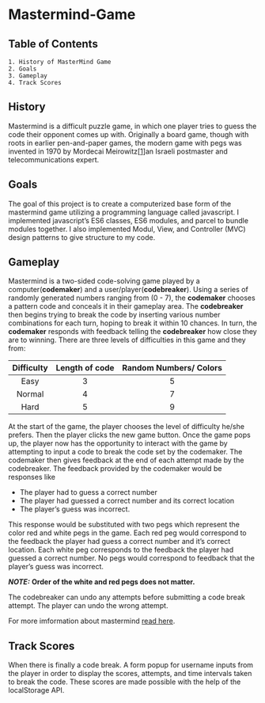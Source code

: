 # Mastermind-Game

## Table of Contents

    1. History of MasterMind Game
    2. Goals
    3. Gameplay
    4. Track Scores

## History

Mastermind is a difficult puzzle game, in which one player tries to guess the code their opponent comes up with. Originally a board game, though with roots in earlier pen-and-paper games, the modern game with pegs was invented in 1970 by Mordecai Meirowitz[[1]]an Israeli postmaster and telecommunications expert.

## Goals

The goal of this project is to create a computerized base form of the mastermind game utilizing a programming language called javascript. I implemented javascript’s ES6 classes, ES6 modules, and parcel to bundle modules together. I also implemented Modul, View, and Controller (MVC) design patterns to give structure to my code.

## Gameplay

Mastermind is a two-sided code-solving game played by a computer(**codemaker**) and a user/player(**codebreaker**). Using a series of randomly generated numbers ranging from (0 - 7), the **codemaker** chooses a pattern code and conceals it in their gameplay area. The **codebreaker** then begins trying to break the code by inserting various number combinations for each turn, hoping to break it within 10 chances. In turn, the **codemaker** responds with feedback telling the **codebreaker** how close they are to winning. There are three levels of difficulties in this game and they from:

| Difficulty | Length of code | Random Numbers/ Colors |
| :--------: | :------------: | :--------------------: |
|    Easy    |       3        |           5            |
|   Normal   |       4        |           7            |
|    Hard    |       5        |           9            |

At the start of the game, the player chooses the level of difficulty he/she prefers. Then the player clicks the new game button. Once the game pops up, the player now has the opportunity to interact with the game by attempting to input a code to break the code set by the codemaker. The codemaker then gives feedback at the end of each attempt made by the codebreaker. The feedback provided by the codemaker would be responses like

- The player had to guess a correct number
- The player had guessed a correct number and its correct location
- The player’s guess was incorrect.

This response would be substituted with two pegs which represent the color red and white pegs in the game. Each red peg would correspond to the feedback the player had guess a correct number and it’s correct location. Each white peg corresponds to the feedback the player had guessed a correct number. No pegs would correspond to feedback that the player’s guess was incorrect.

**_NOTE:_** **Order of the white and red pegs does not matter.**

The codebreaker can undo any attempts before submitting a code break attempt. The player can undo the wrong attempt.

For more imformation about mastermind [read here][2].

## Track Scores

When there is finally a code break. A form popup for username inputs from the player in order to display the scores, attempts, and time intervals taken to break the code. These scores are made possible with the help of the localStorage API.

[1]: https://en.wikipedia.org/wiki/Mordecai_Meirowitz
[2]: https://www.wikihow.com/Play-Mastermind
